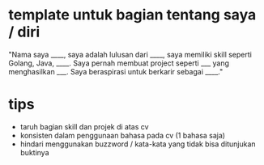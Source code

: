 # template untuk bagian tentang saya / diri
"Nama saya ____, saya adalah lulusan dari ____, saya memiliki skill seperti Golang, Java, ____. Saya pernah membuat project seperti ___ yang menghasilkan ___. Saya beraspirasi untuk berkarir sebagai ____."

# tips
- taruh bagian skill dan projek di atas cv
- konsisten dalam penggunaan bahasa pada cv (1 bahasa saja)
- hindari menggunakan buzzword / kata-kata yang tidak bisa ditunjukan buktinya
